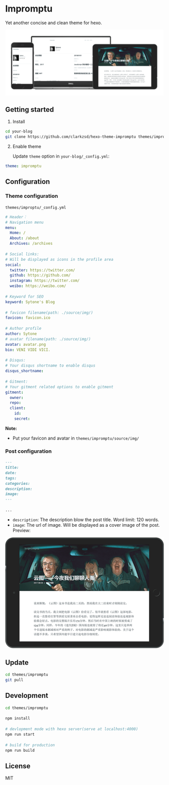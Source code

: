 # Impromptu

Yet another concise and clean theme for hexo.

![preview](./preview/preview.png)

## Getting started

1. Install

``` bash
cd your-blog
git clone https://github.com/clarkzsd/hexo-theme-impromptu themes/impromptu
```

2. Enable theme

   Update `theme` option in `your-blog/_config.yml`:

``` yaml
theme: impromptu
```

## Configuration

### Theme configuration

`themes/improptu/_config.yml`

```yaml
# Header：
# Navigation menu
menu:
  Home: /
  About: /about
  Archives: /archives

# Social links:
# Will be displayed as icons in the profile area
social:
  twitter: https://twitter.com/
  github: https://github.com/
  instagram: https://twitter.com/
  weibo: https://weibo.com/

# Keyword for SEO
keyword: Sytone's Blog

# favicon filename(path: ./source/img/)
favicon: favicon.ico

# Author profile
author: Sytone
# avatar filename(path: ./source/img/)
avatar: avatar.png
bio: VENI VIDI VICI.

# Disqus:
# Your disqus shortname to enable disqus
disqus_shortname: 

# Gitment:
# Your gitment related options to enable gitment
gitment:
  owner:
  repo:
  client:
    id:
    secret:
```

**Note:** 

* Put your favicon and avatar in `themes/impromptu/source/img/`

### Post configuration

``` markdown
---
title: 
date: 
tags: 
categories: 
description: 
image:
---

...
```

* `description`: The description blow the post title. Word limit: 120 words.
* `image`: The url of image. Will be displayed as a cover image of the post. Preview:

![preview-post](./preview/preview-post.png)

## Update

``` bash
cd themes/impromptu
git pull
```



## Development

``` bash
cd themes/impromptu

npm install

# devlopment mode with hexo server(serve at localhost:4000)
npm run start

# build for production
npm run build
```

## License

MIT	

